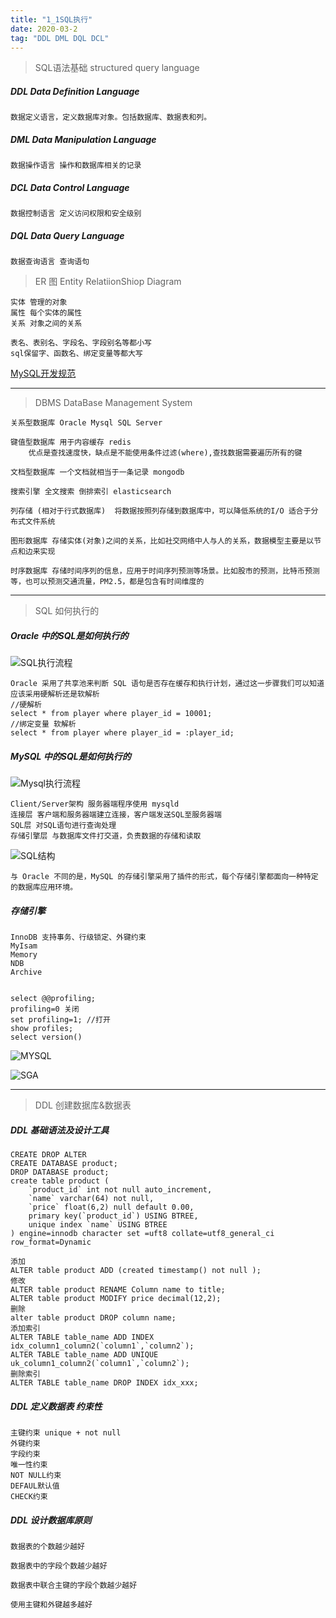 ```yaml
---
title: "1_1SQL执行"
date: 2020-03-2
tag: "DDL DML DQL DCL" 
---
```


> SQL语法基础 structured query language

##### DDL Data Definition Language

    数据定义语言，定义数据库对象。包括数据库、数据表和列。

##### DML Data Manipulation Language

    数据操作语言 操作和数据库相关的记录

##### DCL Data Control Language 

    数据控制语言 定义访问权限和安全级别

##### DQL Data Query Language

    数据查询语言 查询语句
    
> ER 图 Entity RelatiionShiop Diagram


    实体 管理的对象
    属性 每个实体的属性
    关系 对象之间的关系

    表名、表别名、字段名、字段别名等都小写
    sql保留字、函数名、绑定变量等都大写
    
[MySQL开发规范](https://zerolee1993.github.io/mysql-guide)

---

> DBMS DataBase Management System


    关系型数据库 Oracle Mysql SQL Server

    键值型数据库 用于内容缓存 redis
        优点是查找速度快，缺点是不能使用条件过滤(where),查找数据需要遍历所有的键

    文档型数据库 一个文档就相当于一条记录 mongodb

    搜索引擎 全文搜索 倒排索引 elasticsearch

    列存储 (相对于行式数据库)  将数据按照列存储到数据库中，可以降低系统的I/O 适合于分布式文件系统

    图形数据库 存储实体(对象)之间的关系，比如社交网络中人与人的关系，数据模型主要是以节点和边来实现

    时序数据库 存储时间序列的信息，应用于时间序列预测等场景。比如股市的预测，比特币预测等，也可以预测交通流量，PM2.5，都是包含有时间维度的
    

---

> SQL 如何执行的

##### Oracle 中的SQL是如何执行的

![SQL执行流程](297E1331591844F2B57C37158D94DBA1)


    Oracle 采用了共享池来判断 SQL 语句是否存在缓存和执行计划，通过这一步骤我们可以知道应该采用硬解析还是软解析
    //硬解析
    select * from player where player_id = 10001;
    //绑定变量 软解析
    select * from player where player_id = :player_id;
    

##### MySQL 中的SQL是如何执行的

![Mysql执行流程](B39A046AA35D4B43A08FA234A07692AD)

    Client/Server架构 服务器端程序使用 mysqld
    连接层 客户端和服务器端建立连接，客户端发送SQL至服务器端
    SQL层 对SQL语句进行查询处理
    存储引擎层 与数据库文件打交道，负责数据的存储和读取
    
![SQL结构](C175AF62A1184D00BC739328D5620ED6)

    与 Oracle 不同的是，MySQL 的存储引擎采用了插件的形式，每个存储引擎都面向一种特定的数据库应用环境。
    
##### 存储引擎

    InnoDB 支持事务、行级锁定、外键约束
    MyIsam
    Memory
    NDB
    Archive


    select @@profiling;
    profiling=0 关闭
    set profiling=1; //打开
    show profiles;
    select version()
    
    
![MYSQL](E560FBD6C33C46759A316161D638DE1E)


![SGA](08527B54568A467B82376C1F3DBF6211)

---

> DDL 创建数据库&数据表

##### DDL 基础语法及设计工具

    CREATE DROP ALTER
    CREATE DATABASE product;
    DROP DATABASE product;
    create table product (
        `product_id` int not null auto_increment,
        `name` varchar(64) not null,
        `price` float(6,2) null default 0.00,
        primary key(`product_id`) USING BTREE,
        unique index `name` USING BTREE
    ) engine=innodb character set =uft8 collate=utf8_general_ci row_format=Dynamic

    添加
    ALTER table product ADD (created timestamp() not null );
    修改
    ALTER table product RENAME Column name to title;
    ALTER table product MODIFY price decimal(12,2);
    删除
    alter table product DROP column name;
    添加索引
    ALTER TABLE table_name ADD INDEX idx_column1_column2(`column1`,`column2`);
    ALTER TABLE table_name ADD UNIQUE uk_column1_column2(`column1`,`column2`);
    删除索引
    ALTER TABLE table_name DROP INDEX idx_xxx;

##### DDL 定义数据表 约束性

    主键约束 unique + not null
    外键约束
    字段约束
    唯一性约束
    NOT NULL约束
    DEFAUL默认值
    CHECK约束

##### DDL 设计数据库原则

    数据表的个数越少越好

    数据表中的字段个数越少越好

    数据表中联合主键的字段个数越少越好

    使用主键和外键越多越好